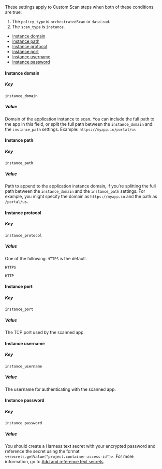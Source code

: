 <!-- details>
<summary>Instance scan settings</summary -->

These settings apply to Custom Scan steps when both of these conditions are true:

1. The `policy_type` is `orchestratedScan` or `dataLoad`.
2. The `scan_type` is `instance`.

<!-- TOC start (generated with https://github.com/derlin/bitdowntoc) -->

- [Instance domain](#instance-domain)
- [Instance path](#instance-path)
- [Instance protocol](#instance-protocol)
- [Instance port](#instance-port)
- [Instance username](#instance-username)
- [Instance password](#instance-password)

<!-- TOC end -->


#### Instance domain

##### Key
```
instance_domain
```

##### Value
Domain of the application instance to scan. You can include the full path to the app in this field, or split the full path between the `instance_domain` and the `instance_path` settings. Example: `https://myapp.io/portal/us`

#### Instance path

##### Key
```
instance_path
```

##### Value
Path to append to the application instance domain, if you're splitting the full path between the `instance_domain` and the `instance_path` settings. For example, you might specify the domain as `https://myapp.io` and the path as `/portal/us`.

#### Instance protocol

##### Key
```
instance_protocol
```

##### Value
One of the following: `HTTPS` is the default.
```
HTTPS
```
```
HTTP
```

#### Instance port

##### Key
```
instance_port
```

##### Value

The TCP port used by the scanned app.

#### Instance username

##### Key
```
instance_username
```

##### Value

The username for authenticating with the scanned app.

#### Instance password

##### Key
```
instance_password
```

##### Value

You should create a Harness text secret with your encrypted password and reference the secret using the format `<+secrets.getValue("project.container-access-id")>`. For more information, go to [Add and reference text secrets](/docs/platform/secrets/add-use-text-secrets).
